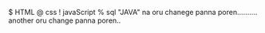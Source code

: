 
$ HTML
@ css
! javaScript
% sql
"JAVA"
<SpringBoot>
na oru chanege panna poren..........
another oru change panna poren..
